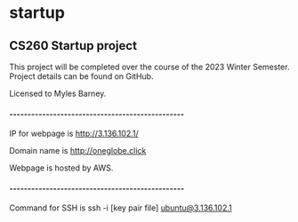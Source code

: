 # startup
## CS260 Startup project

This project will be completed over the course of the 2023 Winter Semester.
Project details can be found on GitHub.

Licensed to Myles Barney.
#### ------------------------------------------------

IP for webpage is http://3.136.102.1/

Domain name is http://oneglobe.click


Webpage is hosted by AWS.
#### ------------------------------------------------
Command for SSH is ssh -i [key pair file] ubuntu@3.136.102.1
